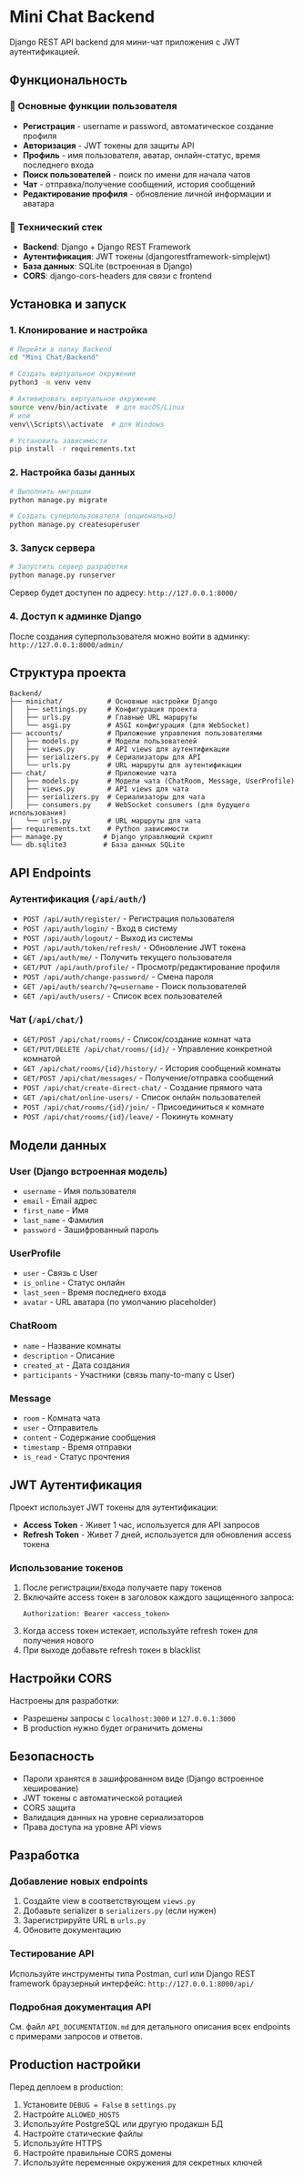 # Mini Chat Backend

Django REST API backend для мини-чат приложения с JWT аутентификацией.

## Функциональность

### 🔹 Основные функции пользователя

- **Регистрация** - username и password, автоматическое создание профиля
- **Авторизация** - JWT токены для защиты API
- **Профиль** - имя пользователя, аватар, онлайн-статус, время последнего входа
- **Поиск пользователей** - поиск по имени для начала чатов
- **Чат** - отправка/получение сообщений, история сообщений
- **Редактирование профиля** - обновление личной информации и аватара

### 🔹 Технический стек

- **Backend**: Django + Django REST Framework
- **Аутентификация**: JWT токены (djangorestframework-simplejwt)
- **База данных**: SQLite (встроенная в Django)
- **CORS**: django-cors-headers для связи с frontend

## Установка и запуск

### 1. Клонирование и настройка

```bash
# Перейти в папку Backend
cd "Mini Chat/Backend"

# Создать виртуальное окружение
python3 -m venv venv

# Активировать виртуальное окружение
source venv/bin/activate  # для macOS/Linux
# или
venv\\Scripts\\activate  # для Windows

# Установить зависимости
pip install -r requirements.txt
```

### 2. Настройка базы данных

```bash
# Выполнить миграции
python manage.py migrate

# Создать суперпользователя (опционально)
python manage.py createsuperuser
```

### 3. Запуск сервера

```bash
# Запустить сервер разработки
python manage.py runserver
```

Сервер будет доступен по адресу: `http://127.0.0.1:8000/`

### 4. Доступ к админке Django

После создания суперпользователя можно войти в админку:
`http://127.0.0.1:8000/admin/`

## Структура проекта

```
Backend/
├── minichat/           # Основные настройки Django
│   ├── settings.py     # Конфигурация проекта
│   ├── urls.py         # Главные URL маршруты
│   └── asgi.py         # ASGI конфигурация (для WebSocket)
├── accounts/           # Приложение управления пользователями
│   ├── models.py       # Модели пользователей
│   ├── views.py        # API views для аутентификации
│   ├── serializers.py  # Сериализаторы для API
│   └── urls.py         # URL маршруты для аутентификации
├── chat/               # Приложение чата
│   ├── models.py       # Модели чата (ChatRoom, Message, UserProfile)
│   ├── views.py        # API views для чата
│   ├── serializers.py  # Сериализаторы для чата
│   ├── consumers.py    # WebSocket consumers (для будущего использования)
│   └── urls.py         # URL маршруты для чата
├── requirements.txt    # Python зависимости
├── manage.py          # Django управляющий скрипт
└── db.sqlite3         # База данных SQLite
```

## API Endpoints

### Аутентификация (`/api/auth/`)

- `POST /api/auth/register/` - Регистрация пользователя
- `POST /api/auth/login/` - Вход в систему
- `POST /api/auth/logout/` - Выход из системы
- `POST /api/auth/token/refresh/` - Обновление JWT токена
- `GET /api/auth/me/` - Получить текущего пользователя
- `GET/PUT /api/auth/profile/` - Просмотр/редактирование профиля
- `POST /api/auth/change-password/` - Смена пароля
- `GET /api/auth/search/?q=username` - Поиск пользователей
- `GET /api/auth/users/` - Список всех пользователей

### Чат (`/api/chat/`)

- `GET/POST /api/chat/rooms/` - Список/создание комнат чата
- `GET/PUT/DELETE /api/chat/rooms/{id}/` - Управление конкретной комнатой
- `GET /api/chat/rooms/{id}/history/` - История сообщений комнаты
- `GET/POST /api/chat/messages/` - Получение/отправка сообщений
- `POST /api/chat/create-direct-chat/` - Создание прямого чата
- `GET /api/chat/online-users/` - Список онлайн пользователей
- `POST /api/chat/rooms/{id}/join/` - Присоединиться к комнате
- `POST /api/chat/rooms/{id}/leave/` - Покинуть комнату

## Модели данных

### User (Django встроенная модель)
- `username` - Имя пользователя
- `email` - Email адрес
- `first_name` - Имя
- `last_name` - Фамилия
- `password` - Зашифрованный пароль

### UserProfile
- `user` - Связь с User
- `is_online` - Статус онлайн
- `last_seen` - Время последнего входа
- `avatar` - URL аватара (по умолчанию placeholder)

### ChatRoom
- `name` - Название комнаты
- `description` - Описание
- `created_at` - Дата создания
- `participants` - Участники (связь many-to-many с User)

### Message
- `room` - Комната чата
- `user` - Отправитель
- `content` - Содержание сообщения
- `timestamp` - Время отправки
- `is_read` - Статус прочтения

## JWT Аутентификация

Проект использует JWT токены для аутентификации:

- **Access Token** - Живет 1 час, используется для API запросов
- **Refresh Token** - Живет 7 дней, используется для обновления access токена

### Использование токенов

1. После регистрации/входа получаете пару токенов
2. Включайте access токен в заголовок каждого защищенного запроса:
   ```
   Authorization: Bearer <access_token>
   ```
3. Когда access токен истекает, используйте refresh токен для получения нового
4. При выходе добавьте refresh токен в blacklist

## Настройки CORS

Настроены для разработки:
- Разрешены запросы с `localhost:3000` и `127.0.0.1:3000`
- В production нужно будет ограничить домены

## Безопасность

- Пароли хранятся в зашифрованном виде (Django встроенное хеширование)
- JWT токены с автоматической ротацией
- CORS защита
- Валидация данных на уровне сериализаторов
- Права доступа на уровне API views

## Разработка

### Добавление новых endpoints

1. Создайте view в соответствующем `views.py`
2. Добавьте serializer в `serializers.py` (если нужен)
3. Зарегистрируйте URL в `urls.py`
4. Обновите документацию

### Тестирование API

Используйте инструменты типа Postman, curl или Django REST framework браузерный интерфейс:
`http://127.0.0.1:8000/api/`

### Подробная документация API

См. файл `API_DOCUMENTATION.md` для детального описания всех endpoints с примерами запросов и ответов.

## Production настройки

Перед деплоем в production:

1. Установите `DEBUG = False` в `settings.py`
2. Настройте `ALLOWED_HOSTS`
3. Используйте PostgreSQL или другую продакшн БД
4. Настройте статические файлы
5. Используйте HTTPS
6. Настройте правильные CORS домены
7. Используйте переменные окружения для секретных ключей